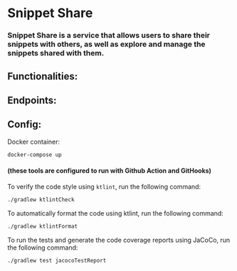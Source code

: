 # Snippet Share
### Snippet Share is a service that allows users to share their snippets with others, as well as explore and manage the snippets shared with them.

## Functionalities:

## Endpoints:


## Config:
Docker container:
```sh
docker-compose up
```
#### (these tools are configured to run with Github Action and GitHooks)
To verify the code style using `ktlint`, run the following command:
```sh
./gradlew ktlintCheck
```
To automatically format the code using ktlint, run the following command:
```sh
./gradlew ktlintFormat
```
To run the tests and generate the code coverage reports using JaCoCo, run the following command:
```sh
./gradlew test jacocoTestReport
```
